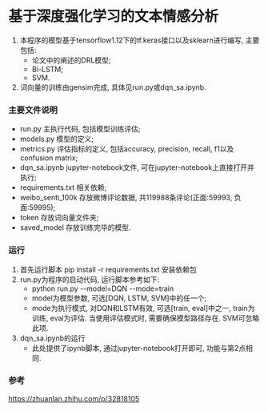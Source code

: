 # 基于深度强化学习的文本情感分析
1. 本程序的模型基于tensorflow1.12下的tf.keras接口以及sklearn进行编写, 主要包括:
    - 论文中的阐述的DRL模型; 
    - Bi-LSTM;
    - SVM.
2. 词向量的训练由gensim完成, 具体见run.py或dqn_sa.ipynb.


### 主要文件说明
- run.py 主执行代码, 包括模型训练评估;
- models.py 模型的定义;
- metrics.py 评估指标的定义, 包括accuracy, precision, recall, f1以及confusion matrix;
- dqn_sa.ipynb jupyter-notebook文件, 可在jupyter-notebook上直接打开并执行;
- requirements.txt 相关依赖;
- weibo_senti_100k 存放微博评论数据, 共119988条评论(正面:59993, 负面:59995);
- token 存放词向量文件夹;
- saved_model 存放训练完毕的模型.

### 运行
1. 首先运行脚本 pip install -r requirements.txt 安装依赖包
1. run.py为程序的启动代码, 运行脚本参考如下:
    - python run.py --model=DQN --mode=train
    - model为模型参数, 可选[DQN, LSTM, SVM]中的任一个;
    - mode为执行模式, 对DQN和LSTM有效, 可选[train, eval]中之一, train为训练, 
    eval为评估. 当使用评估模式时, 需要确保模型路径存在. SVM可忽略此项.
2. dqn_sa.ipynb的运行
    - 此处提供了ipynb脚本, 通过jupyter-notebook打开即可, 功能与第2点相同.

### 参考
https://zhuanlan.zhihu.com/p/32818105
